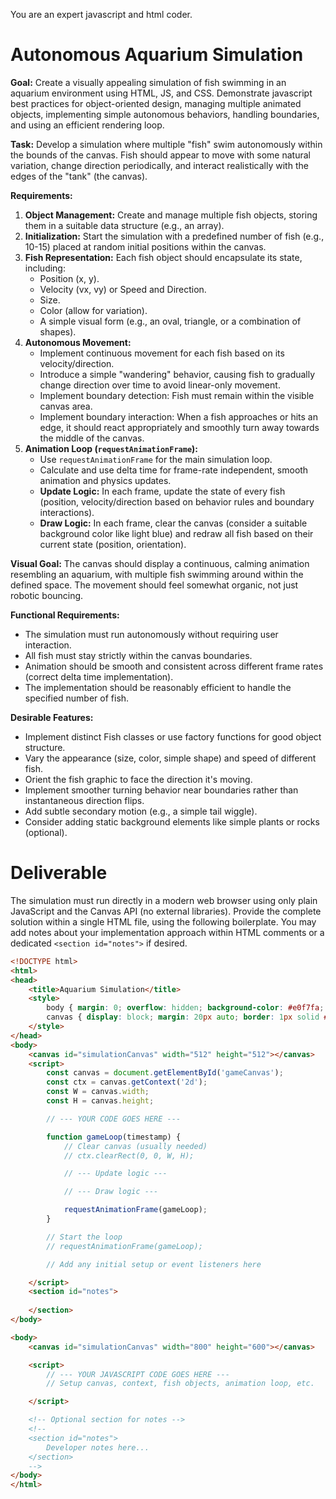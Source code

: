 You are an expert javascript and html coder.

# Autonomous Aquarium Simulation

**Goal:**
Create a visually appealing simulation of fish swimming in an aquarium environment using HTML, JS, and CSS. Demonstrate javascript best practices for object-oriented design, managing multiple animated objects, implementing simple autonomous behaviors, handling boundaries, and using an efficient rendering loop.

**Task:**
Develop a simulation where multiple "fish" swim autonomously within the bounds of the canvas. Fish should appear to move with some natural variation, change direction periodically, and interact realistically with the edges of the "tank" (the canvas).

**Requirements:**
1.  **Object Management:** Create and manage multiple fish objects, storing them in a suitable data structure (e.g., an array).
2.  **Initialization:** Start the simulation with a predefined number of fish (e.g., 10-15) placed at random initial positions within the canvas.
3.  **Fish Representation:** Each fish object should encapsulate its state, including:
    *   Position (x, y).
    *   Velocity (vx, vy) or Speed and Direction.
    *   Size.
    *   Color (allow for variation).
    *   A simple visual form (e.g., an oval, triangle, or a combination of shapes).
4.  **Autonomous Movement:**
    *   Implement continuous movement for each fish based on its velocity/direction.
    *   Introduce a simple "wandering" behavior, causing fish to gradually change direction over time to avoid linear-only movement.
    *   Implement boundary detection: Fish must remain within the visible canvas area.
    *   Implement boundary interaction: When a fish approaches or hits an edge, it should react appropriately and smoothly turn away towards the middle of the canvas.
5.  **Animation Loop (`requestAnimationFrame`):**
    *   Use `requestAnimationFrame` for the main simulation loop.
    *   Calculate and use delta time for frame-rate independent, smooth animation and physics updates.
    *   **Update Logic:** In each frame, update the state of every fish (position, velocity/direction based on behavior rules and boundary interactions).
    *   **Draw Logic:** In each frame, clear the canvas (consider a suitable background color like light blue) and redraw all fish based on their current state (position, orientation).

**Visual Goal:**
The canvas should display a continuous, calming animation resembling an aquarium, with multiple fish swimming around within the defined space. The movement should feel somewhat organic, not just robotic bouncing.

**Functional Requirements:**
*   The simulation must run autonomously without requiring user interaction.
*   All fish must stay strictly within the canvas boundaries.
*   Animation should be smooth and consistent across different frame rates (correct delta time implementation).
*   The implementation should be reasonably efficient to handle the specified number of fish.

**Desirable Features:**
*   Implement distinct Fish classes or use factory functions for good object structure.
*   Vary the appearance (size, color, simple shape) and speed of different fish.
*   Orient the fish graphic to face the direction it's moving.
*   Implement smoother turning behavior near boundaries rather than instantaneous direction flips.
*   Add subtle secondary motion (e.g., a simple tail wiggle).
*   Consider adding static background elements like simple plants or rocks (optional).

# Deliverable
The simulation must run directly in a modern web browser using only plain JavaScript and the Canvas API (no external libraries). Provide the complete solution within a single HTML file, using the following boilerplate. You may add notes about your implementation approach within HTML comments or a dedicated `<section id="notes">` if desired.

```html
<!DOCTYPE html>
<html>
<head>
    <title>Aquarium Simulation</title>
    <style>
        body { margin: 0; overflow: hidden; background-color: #e0f7fa; } /* Light blue background */
        canvas { display: block; margin: 20px auto; border: 1px solid #888; background-color:rgb(207, 247, 255); } /* blue water */
    </style>
</head>
<body>
    <canvas id="simulationCanvas" width="512" height="512"></canvas>
    <script>
        const canvas = document.getElementById('gameCanvas');
        const ctx = canvas.getContext('2d');
        const W = canvas.width;
        const H = canvas.height;

        // --- YOUR CODE GOES HERE ---

        function gameLoop(timestamp) {
            // Clear canvas (usually needed)
            // ctx.clearRect(0, 0, W, H);

            // --- Update logic ---

            // --- Draw logic ---

            requestAnimationFrame(gameLoop);
        }

        // Start the loop
        // requestAnimationFrame(gameLoop);

        // Add any initial setup or event listeners here

    </script>
    <section id="notes">
    
    </section>
</body>

<body>
    <canvas id="simulationCanvas" width="800" height="600"></canvas>

    <script>
        // --- YOUR JAVASCRIPT CODE GOES HERE ---
        // Setup canvas, context, fish objects, animation loop, etc.

    </script>

    <!-- Optional section for notes -->
    <!--
    <section id="notes">
        Developer notes here...
    </section>
    -->
</body>
</html>